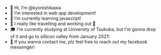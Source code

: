 - 👋 Hi, I’m @kyonishikawa
- 👀 I’m interested in web app development!
- 🌱 I’m currently learning javascript!
- 💞️ I really like travelling and working out 💪
- 🎓 I'm currently studying at University of Tsukuba, but I'm gonna drop of it and go to sillicon valley from January 2021!
- 📱 If you wanna contact me, plz feel free to reach out my facebook messenger!

<!---
kyonishikawa/kyonishikawa is a ✨ special ✨ repository because its `README.md` (this file) appears on your GitHub profile.
You can click the Preview link to take a look at your changes.
--->
